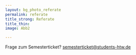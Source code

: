 ```yaml
---
layout: bg_photo_referate
permalink: referate
title_strong: Referate
title_thin: 
image: Abb2

---
```


Frage zum Semesterticket? semesterticket@students-htw.de